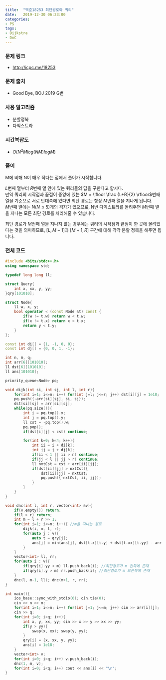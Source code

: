 ```yaml
---
title:  "백준18253 최단경로와 쿼리"
date:   2019-12-30 06:23:00
categories:
- PS
tags:
- Dijkstra
- DnC
---
```


### 문제 링크
* http://icpc.me/18253

### 문제 출처
* Good Bye, BOJ 2019 G번

### 사용 알고리즘
* 분할정복
* 다익스트라

### 시간복잡도
* $O(N^2M log (NM) log M)$

### 풀이
M에 비해 N이 매우 작다는 점에서 풀이가 시작합니다.

$L$번째 열부터 $R$번째 열 안에 있는 쿼리들의 답을 구한다고 합시다.<br>
만약 쿼리의 시작점과 끝점이 중앙에 있는 $M = \lfloor \frac {L+R}{2} \rfloor$번째 열을 기준으로 서로 반대쪽에 있다면 최단 경로는 항상 $M$번째 열을 지나게 됩니다.<br>
$M$번째 열에는 $N(N ≤ 5)$개의 격자가 있으므로, N번 다익스트라를 돌려주면 $M$번째 열을 지나는 모든 최단 경로를 처리해줄 수 있습니다.

최단 경로가 $M$번째 열을 지나지 않는 경우에는 쿼리의 시작점과 끝점이 한 곳에 몰려있다는 것을 의미하므로, $[L, M-1]$과 $[M+1, R]$ 구간에 대해 각각 분할 정복을 해주면 됩니다.

### 전체 코드
```cpp
#include <bits/stdc++.h>
using namespace std;

typedef long long ll;

struct Query{
    int x, xx, y, yy;
}qry[101010];

struct Node{
    ll w, x, y;
    bool operator < (const Node &t) const {
        if(w != t.w) return w < t.w;
        if(x != t.x) return x < t.x;
        return y < t.y;
    }
};

const int di[] = {1, -1, 0, 0};
const int dj[] = {0, 0, 1, -1};

int n, m, q;
int arr[6][101010];
ll dst[6][101010];
ll ans[101010];

priority_queue<Node> pq;

void dijk(int si, int sj, int l, int r){
    for(int i=1; i<=n; i++) for(int j=l; j<=r; j++) dst[i][j] = 1e18;
    pq.push({-arr[si][sj], si, sj});
    dst[si][sj] = arr[si][sj];
    while(pq.size()){
        int i = pq.top().x;
        int j = pq.top().y;
        ll cst = -pq.top().w;
        pq.pop();
        if(dst[i][j] < cst) continue;

        for(int k=0; k<4; k++){
            int ii = i + di[k];
            int jj = j + dj[k];
            if(ii < 1 || ii > n) continue;
            if(jj < l || jj > r) continue;
            ll nxtCst = cst + arr[ii][jj];
            if(dst[ii][jj] > nxtCst){
                dst[ii][jj] = nxtCst;
                pq.push({-nxtCst, ii, jj});
            }
        }
    }
}

void dnc(int l, int r, vector<int> &v){
    if(v.empty()) return;
    if(l > r) return;
    int m = l + r >> 1;
    for(int i=1; i<=n; i++){ //m을 지나는 경로
        dijk(i, m, l, r);
        for(auto j : v){
            auto t = qry[j];
            ans[j] = min(ans[j], dst[t.x][t.y] + dst[t.xx][t.yy] - arr[i][m]);
        }
    }
    vector<int> ll, rr;
    for(auto i : v){
        if(qry[i].yy < m) ll.push_back(i); //최단경로가 m 왼쪽에 존재
        if(qry[i].y > m) rr.push_back(i); //최단경로가 m 오른쪽에 존재
    }
    dnc(l, m-1, ll); dnc(m+1, r, rr);
}

int main(){
    ios_base::sync_with_stdio(0); cin.tie(0);
    cin >> n >> m;
    for(int i=1; i<=n; i++) for(int j=1; j<=m; j++) cin >> arr[i][j];
    cin >> q;
    for(int i=0; i<q; i++){
        int x, y, xx, yy; cin >> x >> y >> xx >> yy;
        if(y > yy){
            swap(x, xx); swap(y, yy);
        }
        qry[i] = {x, xx, y, yy};
        ans[i] = 1e18;
    }
    vector<int> v;
    for(int i=0; i<q; i++) v.push_back(i);
    dnc(1, m, v);
    for(int i=0; i<q; i++) cout << ans[i] << "\n";
}
```
